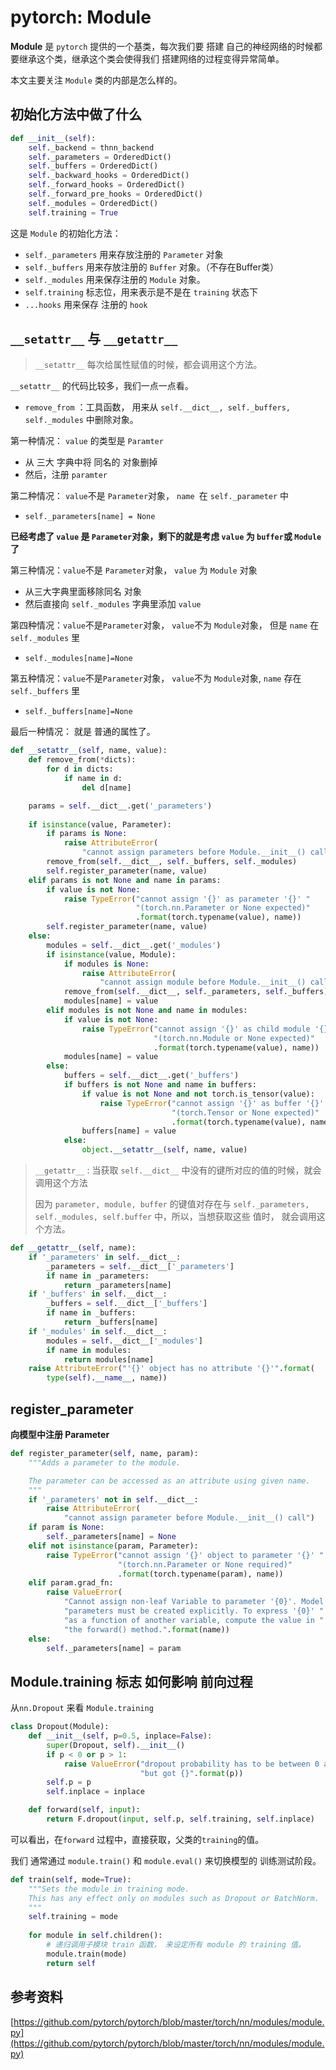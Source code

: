 # pytorch: Module

**Module** 是 `pytorch` 提供的一个基类，每次我们要 搭建 自己的神经网络的时候都要继承这个类，继承这个类会使得我们 搭建网络的过程变得异常简单。

本文主要关注 `Module` 类的内部是怎么样的。



## 初始化方法中做了什么

```python
def __init__(self):
    self._backend = thnn_backend
    self._parameters = OrderedDict()
    self._buffers = OrderedDict()
    self._backward_hooks = OrderedDict()
    self._forward_hooks = OrderedDict()
    self._forward_pre_hooks = OrderedDict()
    self._modules = OrderedDict()
    self.training = True
```

这是 `Module` 的初始化方法：

* `self._parameters` 用来存放注册的 `Parameter` 对象
* `self._buffers` 用来存放注册的 `Buffer` 对象。（不存在Buffer类）
* `self._modules` 用来保存注册的 `Module` 对象。
* `self.training` 标志位，用来表示是不是在 `training` 状态下
* `...hooks` 用来保存 注册的 `hook`



## `__setattr__` 与 `__getattr__`

> `__setattr__` 每次给属性赋值的时候，都会调用这个方法。



`__setattr__` 的代码比较多，我们一点一点看。



* `remove_from` ：工具函数， 用来从 `self.__dict__, self._buffers, self._modules` 中删除对象。



第一种情况： `value` 的类型是 `Paramter`

* 从 三大 字典中将 同名的 对象删掉
* 然后，注册 `paramter`

第二种情况：  `value`不是 `Parameter`对象，  `name `在 `self._parameter` 中

* `self._parameters[name] = None`



**已经考虑了 `value` 是 `Parameter`对象，剩下的就是考虑 `value` 为 `buffer`或 `Module` 了**



第三种情况：`value`不是 `Parameter`对象， `value` 为 `Module` 对象

* 从三大字典里面移除同名 对象
* 然后直接向 `self._modules` 字典里添加 `value`



第四种情况：`value`不是`Parameter`对象， `value`不为 `Module`对象， 但是 `name` 在 `self._modules` 里

* `self._modules[name]=None`



第五种情况：`value`不是`Parameter`对象， `value`不为 `Module`对象, `name` 存在 `self._buffers` 里

*  `self._buffers[name]=None`



最后一种情况： 就是 普通的属性了。

```python
def __setattr__(self, name, value):
    def remove_from(*dicts):
        for d in dicts:
            if name in d:
                del d[name]

    params = self.__dict__.get('_parameters')
    
    if isinstance(value, Parameter):
        if params is None:
            raise AttributeError(
                "cannot assign parameters before Module.__init__() call")
        remove_from(self.__dict__, self._buffers, self._modules)
        self.register_parameter(name, value)
    elif params is not None and name in params:
        if value is not None:
            raise TypeError("cannot assign '{}' as parameter '{}' "
                            "(torch.nn.Parameter or None expected)"
                            .format(torch.typename(value), name))
        self.register_parameter(name, value)
    else:
        modules = self.__dict__.get('_modules')
        if isinstance(value, Module):
            if modules is None:
                raise AttributeError(
                    "cannot assign module before Module.__init__() call")
            remove_from(self.__dict__, self._parameters, self._buffers)
            modules[name] = value
        elif modules is not None and name in modules:
            if value is not None:
                raise TypeError("cannot assign '{}' as child module '{}' "
                                "(torch.nn.Module or None expected)"
                                .format(torch.typename(value), name))
            modules[name] = value
        else:
            buffers = self.__dict__.get('_buffers')
            if buffers is not None and name in buffers:
                if value is not None and not torch.is_tensor(value):
                    raise TypeError("cannot assign '{}' as buffer '{}' "
                                    "(torch.Tensor or None expected)"
                                    .format(torch.typename(value), name))
                buffers[name] = value
            else:
                object.__setattr__(self, name, value)
```



> `__getattr__` :  当获取 `self.__dict__` 中没有的键所对应的值的时候，就会调用这个方法
>
> 因为 `parameter, module, buffer` 的键值对存在与 `self._parameters, self._modules, self.buffer` 中，所以，当想获取这些 值时， 就会调用这个方法。

```python
def __getattr__(self, name):
    if '_parameters' in self.__dict__:
        _parameters = self.__dict__['_parameters']
        if name in _parameters:
            return _parameters[name]
    if '_buffers' in self.__dict__:
        _buffers = self.__dict__['_buffers']
        if name in _buffers:
            return _buffers[name]
    if '_modules' in self.__dict__:
        modules = self.__dict__['_modules']
        if name in modules:
            return modules[name]
    raise AttributeError("'{}' object has no attribute '{}'".format(
        type(self).__name__, name))
```





## register_parameter

**向模型中注册 Parameter**

```python
def register_parameter(self, name, param):
    """Adds a parameter to the module.

    The parameter can be accessed as an attribute using given name.
    """
    if '_parameters' not in self.__dict__:
        raise AttributeError(
            "cannot assign parameter before Module.__init__() call")
    if param is None:
        self._parameters[name] = None
    elif not isinstance(param, Parameter):
        raise TypeError("cannot assign '{}' object to parameter '{}' "
                        "(torch.nn.Parameter or None required)"
                        .format(torch.typename(param), name))
    elif param.grad_fn:
        raise ValueError(
            "Cannot assign non-leaf Variable to parameter '{0}'. Model "
            "parameters must be created explicitly. To express '{0}' "
            "as a function of another variable, compute the value in "
            "the forward() method.".format(name))
    else:
        self._parameters[name] = param
```





## Module.training 标志 如何影响 前向过程

从`nn.Dropout` 来看 `Module.training`

```python
class Dropout(Module):
    def __init__(self, p=0.5, inplace=False):
        super(Dropout, self).__init__()
        if p < 0 or p > 1:
            raise ValueError("dropout probability has to be between 0 and 1, "
                             "but got {}".format(p))
        self.p = p
        self.inplace = inplace

    def forward(self, input):
        return F.dropout(input, self.p, self.training, self.inplace)
```

可以看出，在`forward` 过程中，直接获取，父类的`training`的值。



我们 通常通过 `module.train()` 和 `module.eval()` 来切换模型的 训练测试阶段。

```python
def train(self, mode=True):
    """Sets the module in training mode.
    This has any effect only on modules such as Dropout or BatchNorm.
    """
    self.training = mode
    
    for module in self.children():
        # 递归调用子模块 train 函数， 来设定所有 module 的 training 值。
        module.train(mode)
        return self
```





## 参考资料

[https://github.com/pytorch/pytorch/blob/master/torch/nn/modules/module.py](https://github.com/pytorch/pytorch/blob/master/torch/nn/modules/module.py) 

